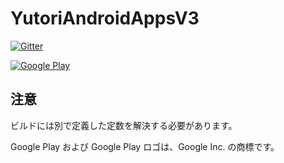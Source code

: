 # YutoriAndroidAppsV3

[![Gitter](https://badges.gitter.im/YutoriAndroidAppsV3/Lobby.svg)](https://gitter.im/YutoriAndroidAppsV3/Lobby?utm_source=badge&utm_medium=badge&utm_campaign=pr-badge&utm_content=badge)

[![Google Play](https://play.google.com/intl/en_us/badges/images/generic/ja_badge_web_generic.png)](https://play.google.com/store/apps/details?id=net.rbbs1.yutori.yutoriboard&hl=ja)

## 注意
ビルドには別で定義した定数を解決する必要があります。

Google Play および Google Play ロゴは、Google Inc. の商標です。
